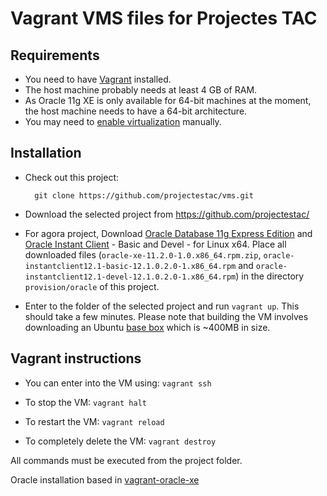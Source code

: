# Vagrant VMS files for Projectes TAC

## Requirements

* You need to have [Vagrant] installed.
* The host machine probably needs at least 4 GB of RAM.
* As Oracle 11g XE is only available for 64-bit machines at the moment, the host machine needs to
  have a 64-bit architecture.
* You may need to [enable virtualization] manually.

## Installation

* Check out this project:

        git clone https://github.com/projectestac/vms.git

* Download the selected project from  https://github.com/projectestac/

* For agora project, Download [Oracle Database 11g Express Edition] and [Oracle Instant Client] - Basic and Devel - for Linux x64.
  Place all downloaded files (`oracle-xe-11.2.0-1.0.x86_64.rpm.zip`, `oracle-instantclient12.1-basic-12.1.0.2.0-1.x86_64.rpm` and `oracle-instantclient12.1-devel-12.1.0.2.0-1.x86_64.rpm`)
  in the directory `provision/oracle` of this project.

* Enter to the folder of the selected project and run `vagrant up`. This should take a few minutes. Please
  note that building the VM involves downloading an Ubuntu
  [base box](http://docs.vagrantup.com/v2/boxes.html) which is ~400MB in size.

## Vagrant instructions

* You can enter into the VM using: `vagrant ssh`

* To stop the VM: `vagrant halt`

* To restart the VM: `vagrant reload`

* To completely delete the VM: `vagrant destroy`

All commands must be executed from the project folder.


Oracle installation based in [vagrant-oracle-xe]

[Vagrant]: http://www.vagrantup.com/

[Oracle Database 11g Express Edition]: http://www.oracle.com/technetwork/database/database-technologies/express-edition/downloads/index.html

[Oracle Instant Client]: http://www.oracle.com/technetwork/topics/linuxx86-64soft-092277.html

[Oracle Database 11g EE Documentation]: http://docs.oracle.com/cd/E17781_01/index.htm

[vagrant-oracle-xe]: https://github.com/codescape/vagrant-oracle-xe

[vbguest]: https://github.com/dotless-de/vagrant-vbguest

[enable virtualization]: http://www.sysprobs.com/disable-enable-virtualization-technology-bios
